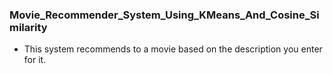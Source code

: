 ### Movie_Recommender_System_Using_KMeans_And_Cosine_Similarity
- This system recommends to a movie based on the description you enter for it.
